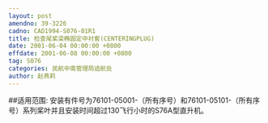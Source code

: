 ```yaml
---
layout: post
amendno: 39-3226
cadno: CAD1994-S076-01R1
title: 检查尾桨梁椭圆定中衬套(CENTERINGPLUG)
date: 2001-06-04 00:00:00 +0800
effdate: 2001-06-08 00:00:00 +0800
tag: S076
categories: 民航中南管理局适航处
author: 赵燕莉
---
```


##适用范围:
安装有件号为76101-05001-（所有序号）和76101-05101-（所有序号）系列桨叶并且安装时间超过130飞行小时的S76A型直升机。

